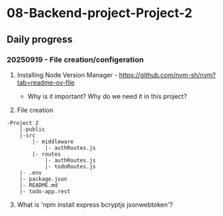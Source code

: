 # 08-Backend-project-Project-2

## Daily progress

### 20250919 - File creation/configeration

1. Installing Node Version Manager - https://github.com/nvm-sh/nvm?tab=readme-ov-file

   - Why is it important? Why do we need it in this project?

2. File creation

```
-Project 2
    |-public
    |-src
        |- middleware
            |- authRoutes.js
        |- routes
            |- authRoutes.js
            |- todoRoutes.js
    |- .env
    |- package.json
    |- README.md
    |- todo-app.rest
```

3. What is 'npm install express bcryptjs jsonwebtoken'?
